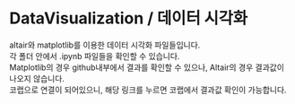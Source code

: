 # DataVisualization / 데이터 시각화

altair와 matplotlib를 이용한 데이터 시각화 파일들입니다.  
각 폴더 안에서 .ipynb 파일들을 확인할 수 있습니다.  
Matplotlib의 경우 github내부에서 결과를 확인할 수 있으나, Altair의 경우 결과값이 나오지 않습니다.  
코랩으로 연결이 되어있으니, 해당 링크를 누르면 코랩에서 결과값 확인이 가능합니다.  
